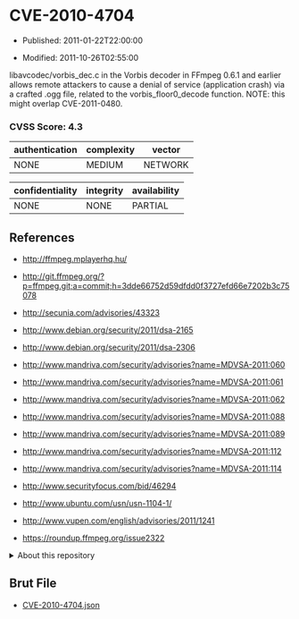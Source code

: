 # CVE-2010-4704

- Published: 2011-01-22T22:00:00

- Modified: 2011-10-26T02:55:00

libavcodec/vorbis_dec.c in the Vorbis decoder in FFmpeg 0.6.1 and earlier allows remote attackers to cause a denial of service (application crash) via a crafted .ogg file, related to the vorbis_floor0_decode function.  NOTE: this might overlap CVE-2011-0480.

### CVSS Score: **4.3**

| authentication | complexity | vector |
| --- | --- | --- |
| NONE | MEDIUM | NETWORK |

| confidentiality | integrity | availability |
| --- | --- | --- |
| NONE | NONE | PARTIAL |

## References

* http://ffmpeg.mplayerhq.hu/

* http://git.ffmpeg.org/?p=ffmpeg.git;a=commit;h=3dde66752d59dfdd0f3727efd66e7202b3c75078

* http://secunia.com/advisories/43323

* http://www.debian.org/security/2011/dsa-2165

* http://www.debian.org/security/2011/dsa-2306

* http://www.mandriva.com/security/advisories?name=MDVSA-2011:060

* http://www.mandriva.com/security/advisories?name=MDVSA-2011:061

* http://www.mandriva.com/security/advisories?name=MDVSA-2011:062

* http://www.mandriva.com/security/advisories?name=MDVSA-2011:088

* http://www.mandriva.com/security/advisories?name=MDVSA-2011:089

* http://www.mandriva.com/security/advisories?name=MDVSA-2011:112

* http://www.mandriva.com/security/advisories?name=MDVSA-2011:114

* http://www.securityfocus.com/bid/46294

* http://www.ubuntu.com/usn/usn-1104-1/

* http://www.vupen.com/english/advisories/2011/1241

* https://roundup.ffmpeg.org/issue2322

<details>
<summary>About this repository</summary> 

  This repository is part of the project [Live Hack CVE](https://github.com/Live-Hack-CVE). Main website can be found [www.live-hack.org](https://www.live-hack.org) 
  
  Made by [Sn0wAlice](https://github.com/Sn0wAlice) for the people that care about security and need to have a feed of the latest CVEs. Hope you enjoy it, don't forget to star the repo and follow me on [Twitter](https://twitter.com/Sn0wAlice) and [Github](https://github.com/Sn0wAlice). And that is my [personnal website](https://www.alice-snow.me/)

  - [Home Page](https://github.com/Live-Hack-CVE)
  - [Framework](https://github.com/Live-Hack-CVE/cve-framework)
  - [CVE database](https://github.com/Live-Hack-CVE/full_database)
  - [Changelog](https://github.com/Live-Hack-CVE/Changelog)
</details>

## Brut File

* [CVE-2010-4704.json](https://raw.githubusercontent.com/Live-Hack-CVE/full_database/main/cves/2010/CVE-2010-4704.json)

